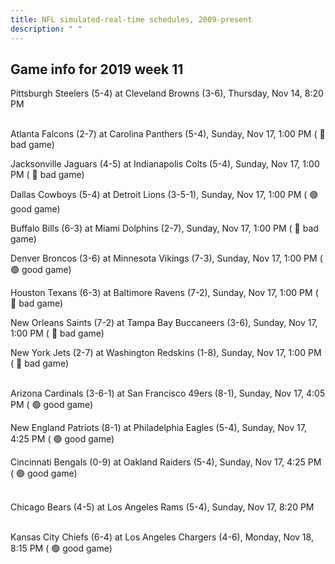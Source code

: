 ```yaml
---
title: NFL simulated-real-time schedules, 2009-present
description: " "
---
```


## Game info for 2019 week 11
Pittsburgh Steelers (5-4) at Cleveland Browns (3-6), Thursday, Nov 14, 8:20 PM

<br/>Atlanta Falcons (2-7) at Carolina Panthers (5-4), Sunday, Nov 17, 1:00 PM (	:red_circle: bad game)

Jacksonville Jaguars (4-5) at Indianapolis Colts (5-4), Sunday, Nov 17, 1:00 PM (	:red_circle: bad game)

Dallas Cowboys (5-4) at Detroit Lions (3-5-1), Sunday, Nov 17, 1:00 PM (	:green_circle: good game)

Buffalo Bills (6-3) at Miami Dolphins (2-7), Sunday, Nov 17, 1:00 PM (	:red_circle: bad game)

Denver Broncos (3-6) at Minnesota Vikings (7-3), Sunday, Nov 17, 1:00 PM (	:green_circle: good game)

Houston Texans (6-3) at Baltimore Ravens (7-2), Sunday, Nov 17, 1:00 PM (	:red_circle: bad game)

New Orleans Saints (7-2) at Tampa Bay Buccaneers (3-6), Sunday, Nov 17, 1:00 PM (	:red_circle: bad game)

New York Jets (2-7) at Washington Redskins (1-8), Sunday, Nov 17, 1:00 PM (	:red_circle: bad game)

<br/>Arizona Cardinals (3-6-1) at San Francisco 49ers (8-1), Sunday, Nov 17, 4:05 PM (	:green_circle: good game)

New England Patriots (8-1) at Philadelphia Eagles (5-4), Sunday, Nov 17, 4:25 PM (	:green_circle: good game)

Cincinnati Bengals (0-9) at Oakland Raiders (5-4), Sunday, Nov 17, 4:25 PM (	:green_circle: good game)

<br/>Chicago Bears (4-5) at Los Angeles Rams (5-4), Sunday, Nov 17, 8:20 PM

<br/>Kansas City Chiefs (6-4) at Los Angeles Chargers (4-6), Monday, Nov 18, 8:15 PM (	:green_circle: good game)

